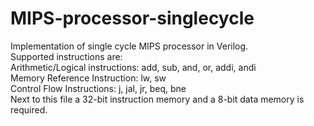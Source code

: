 # MIPS-processor-singlecycle
Implementation of single cycle MIPS processor in Verilog.<br />
Supported instructions are: <br />
Arithmetic/Logical instructions: add, sub, and, or, addi, andi<br />
Memory Reference Instruction: lw, sw<br />
Control Flow Instructions: j, jal, jr, beq, bne<br />
Next to this file a 32-bit instruction memory and a 8-bit data memory is required.
